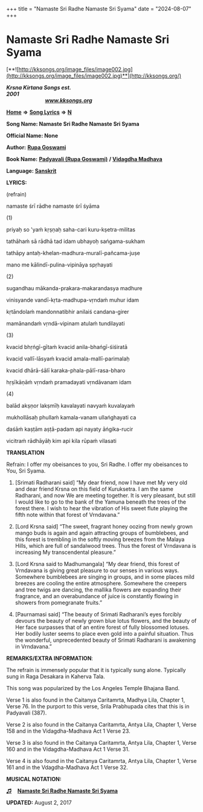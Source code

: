 +++
title = "Namaste Sri Radhe Namaste Sri Syama"
date = "2024-08-07"
+++

# Namaste Sri Radhe Namaste Sri Syama
[**![http://kksongs.org/image_files/image002.jpg](http://kksongs.org/image_files/image002.jpg)**](http://kksongs.org/)

**_Krsna Kirtana Songs est. 2001_**                                                                                                                                                 **_www.kksongs.org_**

**[Home](http://kksongs.org/)** **⇒** **[Song Lyrics](http://kksongs.org/lyrics.html)** **⇒** **[N](http://kksongs.org/songs/song_n.html)**

**Song Name: Namaste Sri Radhe Namaste Sri Syama**

**Official Name: None**

**Author:** [**Rupa Goswami**](http://kksongs.org/authors/list/rupa.html)

**Book Name:** **[Padyavali (Rupa Goswami)](http://kksongs.org/authors/literature/padyavali.html)** **/ [Vidagdha Madhava](http://kksongs.org/authors/literature/vidagdhamadhava.html)**

**Language: [Sanskrit](http://kksongs.org/language/list/sanskrit.html)**

**LYRICS:**

(refrain)

namaste śrī rādhe namaste śrī śyāma

(1)

priyaḥ so 'yaḿ kṛṣṇaḥ saha-cari kuru-kṣetra-militas

tathāhaḿ sā rādhā tad idam ubhayoḥ sańgama-sukham

tathāpy antaḥ-khelan-madhura-muralī-pañcama-juṣe

mano me kālindī-pulina-vipināya spṛhayati

(2)

sugandhau mākanda-prakara-makarandasya madhure

vinisyande vandī-kṛta-madhupa-vṛndaḿ muhur idam

kṛtāndolaḿ mandonnatibhir anilaiś candana-girer

mamānandaḿ vṛndā-vipinam atulaḿ tundilayati

(3)

kvacid bhṛńgī-gītaḿ kvacid anila-bhańgī-śiśiratā

kvacid vallī-lāsyaḿ kvacid amala-mallī-parimalaḥ

kvacid dhārā-śālī karaka-phala-pālī-rasa-bharo

hṛṣīkāṇāḿ vṛndaḿ pramadayati vṛndāvanam idam

(4)

balād akṣṇor lakṣmīḥ kavalayati navyaḿ kuvalayaḿ

mukhollāsaḥ phullaḿ kamala-vanam ullańghayati ca

daśāḿ kaṣṭām aṣṭā-padam api nayaty āńgika-rucir

vicitraḿ rādhāyāḥ kim api kila rūpaḿ vilasati

**TRANSLATION**

Refrain: I offer my obeisances to you, Sri Radhe. I offer my obeisances to You, Sri Syama.

1) \[Srimati Radharani said\] “My dear friend, now I have met My very old and dear friend Krsna on this field of Kuruksetra. I am the same Radharani, and now We are meeting together. It is very pleasant, but still I would like to go to the bank of the Yamuna beneath the trees of the forest there. I wish to hear the vibration of His sweet flute playing the fifth note within that forest of Vrndavana.”

2) \[Lord Krsna said\] “The sweet, fragrant honey oozing from newly grown mango buds is again and again attracting groups of bumblebees, and this forest is trembling in the softly moving breezes from the Malaya Hills, which are full of sandalwood trees. Thus the forest of Vrndavana is increasing My transcendental pleasure.”

3) \[Lord Krsna said to Madhumangala\] “My dear friend, this forest of Vrndavana is giving great pleasure to our senses in various ways. Somewhere bumblebees are singing in groups, and in some places mild breezes are cooling the entire atmosphere. Somewhere the creepers and tree twigs are dancing, the mallika flowers are expanding their fragrance, and an overabundance of juice is constantly flowing in showers from pomegranate fruits.”

4) \[Paurnamasi said\] “The beauty of Srimati Radharani’s eyes forcibly devours the beauty of newly grown blue lotus flowers, and the beauty of Her face surpasses that of an entire forest of fully blossomed lotuses. Her bodily luster seems to place even gold into a painful situation. Thus the wonderful, unprecedented beauty of Srimati Radharani is awakening in Vrndavana.”

**REMARKS/EXTRA INFORMATION**:

The refrain is immensely popular that it is typically sung alone. Typically sung in Raga Desakara in Kaherva Tala.

This song was popularized by the Los Angeles Temple Bhajana Band.

Verse 1 is also found in the Caitanya Caritamrta, Madhya Lila, Chapter 1, Verse 76. In the purport to this verse, Srila Prabhupada cites that this is in Padyavali (387).

Verse 2 is also found in the Caitanya Caritamrta, Antya Lila, Chapter 1, Verse 158 and in the Vidagdha-Madhava Act 1 Verse 23.

Verse 3 is also found in the Caitanya Caritamrta, Antya Lila, Chapter 1, Verse 160 and in the Vidagdha-Madhava Act 1 Verse 31.

Verse 4 is also found in the Caitanya Caritamrta, Antya Lila, Chapter 1, Verse 161 and in the Vdagdha-Madhava Act 1 Verse 32.

**MUSICAL NOTATION:**

**[♫](http://kksongs.org/vsongs/namastesriradhe.html)**    **[Namaste Sri Radhe Namaste Sri Syama](http://kksongs.org/vsongs/namastesriradhe.html)**

**UPDATED:** August 2, 2017